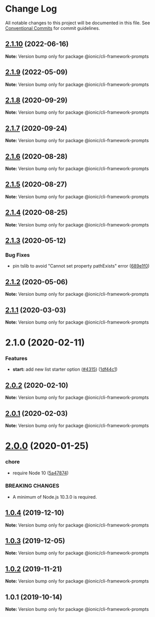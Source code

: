 # Change Log

All notable changes to this project will be documented in this file.
See [Conventional Commits](https://conventionalcommits.org) for commit guidelines.

## [2.1.10](https://github.com/ionic-team/ionic-cli/compare/@ionic/cli-framework-prompts@2.1.9...@ionic/cli-framework-prompts@2.1.10) (2022-06-16)

**Note:** Version bump only for package @ionic/cli-framework-prompts





## [2.1.9](https://github.com/ionic-team/ionic-cli/compare/@ionic/cli-framework-prompts@2.1.8...@ionic/cli-framework-prompts@2.1.9) (2022-05-09)

**Note:** Version bump only for package @ionic/cli-framework-prompts





## [2.1.8](https://github.com/ionic-team/ionic-cli/compare/@ionic/cli-framework-prompts@2.1.7...@ionic/cli-framework-prompts@2.1.8) (2020-09-29)

**Note:** Version bump only for package @ionic/cli-framework-prompts





## [2.1.7](https://github.com/ionic-team/ionic-cli/compare/@ionic/cli-framework-prompts@2.1.6...@ionic/cli-framework-prompts@2.1.7) (2020-09-24)

**Note:** Version bump only for package @ionic/cli-framework-prompts





## [2.1.6](https://github.com/ionic-team/ionic-cli/compare/@ionic/cli-framework-prompts@2.1.5...@ionic/cli-framework-prompts@2.1.6) (2020-08-28)

**Note:** Version bump only for package @ionic/cli-framework-prompts





## [2.1.5](https://github.com/ionic-team/ionic-cli/compare/@ionic/cli-framework-prompts@2.1.4...@ionic/cli-framework-prompts@2.1.5) (2020-08-27)

**Note:** Version bump only for package @ionic/cli-framework-prompts





## [2.1.4](https://github.com/ionic-team/ionic-cli/compare/@ionic/cli-framework-prompts@2.1.3...@ionic/cli-framework-prompts@2.1.4) (2020-08-25)

**Note:** Version bump only for package @ionic/cli-framework-prompts





## [2.1.3](https://github.com/ionic-team/ionic-cli/compare/@ionic/cli-framework-prompts@2.1.2...@ionic/cli-framework-prompts@2.1.3) (2020-05-12)


### Bug Fixes

* pin tslib to avoid "Cannot set property pathExists" error ([689e1f0](https://github.com/ionic-team/ionic-cli/commit/689e1f038b907356ef855a067a76d4822e7072a8))





## [2.1.2](https://github.com/ionic-team/ionic-cli/compare/@ionic/cli-framework-prompts@2.1.1...@ionic/cli-framework-prompts@2.1.2) (2020-05-06)

**Note:** Version bump only for package @ionic/cli-framework-prompts





## [2.1.1](https://github.com/ionic-team/ionic-cli/compare/@ionic/cli-framework-prompts@2.1.0...@ionic/cli-framework-prompts@2.1.1) (2020-03-03)

**Note:** Version bump only for package @ionic/cli-framework-prompts





# 2.1.0 (2020-02-11)


### Features

* **start:** add new list starter option ([#4315](https://github.com/ionic-team/ionic-cli/issues/4315)) ([1df44c1](https://github.com/ionic-team/ionic-cli/commit/1df44c1591f37b89f2b672857740edd6cb2aea67))





## [2.0.2](https://github.com/ionic-team/ionic-cli/compare/@ionic/cli-framework-prompts@2.0.1...@ionic/cli-framework-prompts@2.0.2) (2020-02-10)

**Note:** Version bump only for package @ionic/cli-framework-prompts





## [2.0.1](https://github.com/ionic-team/ionic-cli/compare/@ionic/cli-framework-prompts@2.0.0...@ionic/cli-framework-prompts@2.0.1) (2020-02-03)

**Note:** Version bump only for package @ionic/cli-framework-prompts





# [2.0.0](https://github.com/ionic-team/ionic-cli/compare/@ionic/cli-framework-prompts@1.0.4...@ionic/cli-framework-prompts@2.0.0) (2020-01-25)


### chore

* require Node 10 ([5a47874](https://github.com/ionic-team/ionic-cli/commit/5a478746c074207b6dc96aa8771f04a606deb1ef))


### BREAKING CHANGES

* A minimum of Node.js 10.3.0 is required.





## [1.0.4](https://github.com/ionic-team/ionic-cli/compare/@ionic/cli-framework-prompts@1.0.3...@ionic/cli-framework-prompts@1.0.4) (2019-12-10)

**Note:** Version bump only for package @ionic/cli-framework-prompts





## [1.0.3](https://github.com/ionic-team/ionic-cli/compare/@ionic/cli-framework-prompts@1.0.2...@ionic/cli-framework-prompts@1.0.3) (2019-12-05)

**Note:** Version bump only for package @ionic/cli-framework-prompts





## [1.0.2](https://github.com/ionic-team/ionic-cli/compare/@ionic/cli-framework-prompts@1.0.1...@ionic/cli-framework-prompts@1.0.2) (2019-11-21)

**Note:** Version bump only for package @ionic/cli-framework-prompts





## 1.0.1 (2019-10-14)

**Note:** Version bump only for package @ionic/cli-framework-prompts
